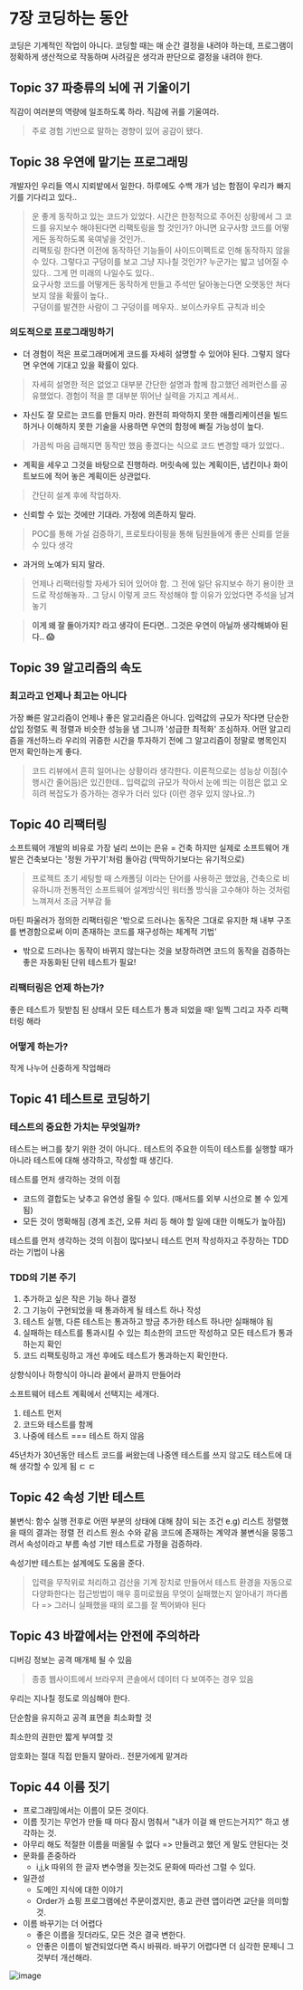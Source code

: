 # 7장 코딩하는 동안

코딩은 기계적인 작업이 아니다.
코딩할 때는 매 순간 결정을 내려야 하는데, 프로그램이 정확하게 생산적으로 작동하며 사려깊은 생각과 판단으로 결정을 내려야 한다.


## Topic 37 파충류의 뇌에 귀 기울이기

직감이 여러분의 역량에 일조하도록 하라.
직감에 귀를 기울여라.

> 주로 경험 기반으로 말하는 경향이 있어 공감이 됐다.

## Topic 38 우연에 맡기는 프로그래밍

개발자인 우리들 역시 지뢰밭에서 일한다.
하루에도 수백 개가 넘는 함점이 우리가 빠지기를 기다리고 있다..

> 운 좋게 동작하고 있는 코드가 있었다. 시간은 한정적으로 주어진 상황에서 그 코드를 유지보수 해야된다면 리팩토링을 할 것인가? 아니면 요구사항 코드를 어떻게든 동작하도록 욱여넣을 것인가..  
> 리팩토링 한다면 이전에 동작하던 기능들이 사이드이펙트로 인해 동작하지 않을 수 있다. 그렇다고 구덩이를 보고 그냥 지나칠 것인가? 누군가는 밟고 넘어질 수 있다.. 그게 먼 미래의 나일수도 있다..  
> 요구사항 코드를 어떻게든 동작하게 만들고 주석만 달아놓는다면 오랫동안 쳐다보지 않을 확률이 높다..  
> 구덩이를 발견한 사람이 그 구덩이를 메우자.. 보이스카우트 규칙과 비슷

### 의도적으로 프로그래밍하기
- 더 경험이 적은 프로그래머에게 코드를 자세히 설명할 수 있어야 된다. 그렇지 않다면 우연에 기대고 있을 확률이 있다.
> 자세히 설명한 적은 없었고 대부분 간단한 설명과 함께 참고했던 레퍼런스를 공유했었다. 경험이 적을 뿐 대부분 뛰어난 실력을 가지고 계셔서..
- 자신도 잘 모르는 코드를 만들지 마라. 완전히 파악하지 못한 애플리케이션을 빌드하거나 이해하지 못한 기술을 사용하면 우연의 함정에 빠질 가능성이 높다.
> 가끔씩 마음 급해지면 동작만 했음 좋겠다는 식으로 코드 변경할 때가 있었다..
- 계획을 세우고 그것을 바탕으로 진행하라. 머릿속에 있는 계획이든, 냅킨이나 화이트보드에 적어 놓은 계획이든 상관없다.
> 간단히 설계 후에 작업하자.
- 신뢰할 수 있는 것에만 기대라. 가정에 의존하지 말라.
> POC를 통해 가설 검증하기, 프로토타이핑을 통해 팀원들에게 좋은 신뢰를 얻을 수 있다 생각
- 과거의 노예가 되지 말라.
> 언제나 리팩터링할 자세가 되어 있어야 함. 그 전에 일단 유지보수 하기 용이한 코드로 작성해놓자.. 그 당시 이렇게 코드 작성해야 할 이유가 있었다면 주석을 남겨놓기


> **이게 왜 잘 돌아가지? 라고 생각이 든다면.. 그것은 우연이 아닐까 생각해봐야 된다.. 😱**


## Topic 39 알고리즘의 속도

### 최고라고 언제나 최고는 아니다
가장 빠른 알고리즘이 언제나 좋은 알고리즘은 아니다. 입력값의 규모가 작다면 단순한 삽입 정렬도 퀵 정렬과 비슷한 성능을 냄
그니까 '성급한 최적화' 조심하자. 어떤 알고리즘을 개선하느라 우리의 귀중한 시간을 투자하기 전에 그 알고리즘이 정말로 병목인지 먼저 확인하는게 좋다.

> 코드 리뷰에서 흔히 일어나는 상황이라 생각한다. 이론적으로는 성능상 이점(수행시간 줄어듬)은 있긴한데.. 입력값의 규모가 작아서 눈에 띄는 이점은 없고 오히려 복잡도가 증가하는 경우가 더러 있다 (이런 경우 있지 않나요..?)

## Topic 40 리팩터링
소프트웨어 개발의 비유로 가장 널리 쓰이는 은유 = 건축
하지만 실제로 소프트웨어 개발은 건축보다는 '정원 가꾸기'처럼 돌아감 (딱딱하기보다는 유기적으로)
> 프로젝트 초기 세팅할 때 스캐폴딩 이라는 단어를 사용하곤 했었음, 건축으로 비유하니까 전통적인 소프트웨어 설계방식인 워터폴 방식을 고수해야 하는 것처럼 느껴져서 조금 거부감 듦

마틴 파울러가 정의한 리팩터링은 '밖으로 드러나는 동작은 그대로 유지한 채 내부 구조를 변경함으로써 이미 존재하는 코드를 재구성하는 체계적 기법'
- 밖으로 드러나는 동작이 바뀌지 않는다는 것을 보장하려면 코드의 동작을 검증하는 좋은 자동화된 단위 테스트가 필요!

### 리팩터링은 언제 하는가?
좋은 테스트가 뒷받침 된 상태서 모든 테스트가 통과 되었을 때! 일찍 그리고 자주 리팩터링 해라

### 어떻게 하는가?
작게 나누어 신중하게 작업해라


## Topic 41 테스트로 코딩하기

### 테스트의 중요한 가치는 무엇일까? 
테스트는 버그를 찾기 위한 것이 아니다.. 테스트의 주요한 이득이 테스트를 실행할 때가 아니라 테스트에 대해 생각하고, 작성할 때 생긴다.

테스트를 먼저 생각하는 것의 이점
- 코드의 결합도는 낮추고 유연성 올릴 수 있다. (매서드를 외부 시선으로 볼 수 있게 됨)
- 모든 것이 명확해짐 (경계 조건, 오류 처리 등 해야 할 일에 대한 이해도가 높아짐)

테스트를 먼저 생각하는 것의 이점이 많다보니 테스트 먼저 작성하자고 주장하는 TDD라는 기법이 나옴 

### TDD의 기본 주기
1. 추가하고 싶은 작은 기능 하나 결정
2. 그 기능이 구현되었을 때 통과하게 될 테스트 하나 작성
3. 테스트 실행, 다른 테스트는 통과하고 방금 추가한 테스트 하나만 실패해야 됨
4. 실패하는 테스트를 통과시킬 수 있는 최소한의 코드만 작성하고 모든 테스트가 통과하는지 확인
5. 코드 리팩토링하고 개선 후에도 테스트가 통과하는지 확인한다.

상향식이나 하향식이 아니라 끝에서 끝까지 만들어라

소프트웨어 테스트 계획에서 선택지는 세개다.
1. 테스트 먼저
2. 코드와 테스트를 함께
3. 나중에 테스트 === 테스트 하지 않음

45년차가 30년동안 테스트 코드를 써왔는데 나중엔 테스트를 쓰지 않고도 테스트에 대해 생각할 수 있게 됨 ㄷ ㄷ

## Topic 42 속성 기반 테스트

불변식: 함수 실행 전후로 어떤 부분의 상태에 대해 참이 되는 조건 e.g) 리스트 정렬했을 때의 결과는 정렬 전 리스트 원소 수와 같음
코드에 존재하는 계약과 불변식을 뭉뚱그려서 속성이라고 부름
속성 기반 테스트로 가정을 검증하라.

속성기반 테스트는 설계에도 도움을 준다.

> 입력을 무작위로 처리하고 검산을 기계 장치로 만들어서 테스트 환경을 자동으로 다양화한다는 접근방법이 매우 흥미로웠음
> 무엇이 실패했는지 알아내기 까다롭다 => 그러니 실패했을 때의 로그를 잘 찍어봐야 된다

## Topic 43 바깥에서는 안전에 주의하라
디버깅 정보는 공격 매개체 될 수 있음
> 종종 웹사이트에서 브라우저 콘솔에서 데이터 다 보여주는 경우 있음

우리는 지나칠 정도로 의심해야 한다.

단순함을 유지하고 공격 표면을 최소화할 것

최소한의 권한만 짧게 부여할 것

암호화는 절대 직접 만들지 말아라.. 전문가에게 맡겨라

## Topic 44 이름 짓기

- 프로그래밍에서는 이름이 모든 것이다.
- 이름 짓기는 무언가 만들 때 마다 잠시 멈춰서 "내가 이걸 왜 만드는거지?" 하고 생각하는 것.
- 아무리 해도 적절한 이름을 떠올릴 수 없다 => 만들려고 했던 게 말도 안된다는 것
- 문화를 존중하라
  - i,j,k 따위의 한 글자 변수명을 짓는것도 문화에 따라선 그럴 수 있다.
- 일관성
  - 도메인 지식에 대한 이야기
  - Order가 쇼핑 프로그램에선 주문이겠지만, 종교 관련 앱이라면 교단을 의미할 것.
- 이름 바꾸기는 더 어렵다
  - 좋은 이름을 짓더라도, 모든 것은 결국 변한다.
  - 안좋은 이름이 발견되었다면 즉시 바꿔라. 바꾸기 어렵다면 더 심각한 문제니 그것부터 개선해라.

![image](https://github.com/user-attachments/assets/36c1da8c-a8ed-4dd6-ab9c-e047278e68ba)

